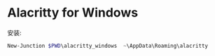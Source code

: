 # Alacritty for Windows

安装:

```powershell
New-Junction $PWD\alacritty_windows  ~\AppData\Roaming\alacritty
```
